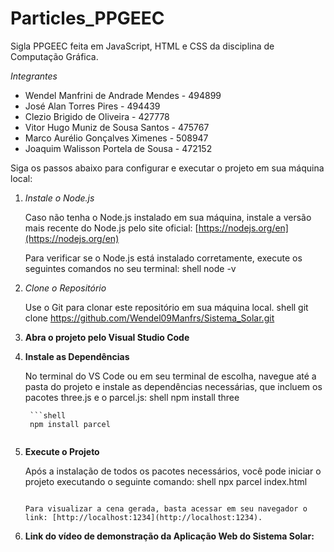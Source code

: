 # Particles_PPGEEC

Sigla PPGEEC feita em JavaScript, HTML e CSS da disciplina de Computação Gráfica.

 *Integrantes*

- Wendel Manfrini de Andrade Mendes - 494899
- José Alan Torres Pires - 494439
- Clezio Brigido de Oliveira - 427778
- Vitor Hugo Muniz de Sousa Santos - 475767
- Marco Aurélio Gonçalves Ximenes - 508947
- Joaquim Walisson Portela de Sousa - 472152


Siga os passos abaixo para configurar e executar o projeto em sua máquina local:

1. *Instale o Node.js*

    Caso não tenha o Node.js instalado em sua máquina, instale a versão mais recente do Node.js pelo site oficial: [https://nodejs.org/en](https://nodejs.org/en)

    Para verificar se o Node.js está instalado corretamente, execute os seguintes comandos no seu terminal:
    shell
    node -v
    

2. *Clone o Repositório*

   Use o Git para clonar este repositório em sua máquina local.
   shell
   git clone https://github.com/Wendel09Manfrs/Sistema_Solar.git

3. **Abra o projeto pelo Visual Studio Code**

4. **Instale as Dependências**

    No terminal do VS Code ou em seu terminal de escolha, navegue até a pasta do projeto e instale as dependências necessárias, que incluem os pacotes three.js e o parcel.js:
    shell
    npm install three
   ```
    ```shell
    npm install parcel
   

5. **Execute o Projeto**

   Após a instalação de todos os pacotes necessários, você pode iniciar o projeto executando o seguinte comando:
     shell
     npx parcel index.html
     ```

   Para visualizar a cena gerada, basta acessar em seu navegador o link: [http://localhost:1234](http://localhost:1234).

6. **Link do vídeo de demonstração da Aplicação Web do Sistema Solar:** []()